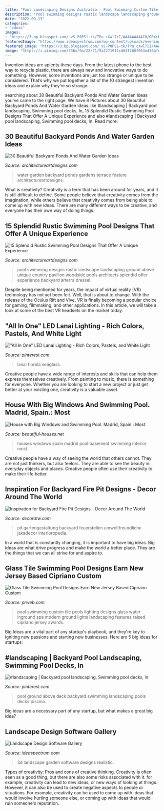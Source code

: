 ```yaml
---
title: "Pool Landscaping Designs Australia - Pool Swimming Custom Tile Pools Lighting Designs Glass Water Inground Spa Modern Ground Lights Landscaping Features Raised Cipriano Jersey Awards"
description: "Pool swimming designs rustic landscape landscaping ground above unique country pavilion woodside pools architects splendid offer experience backyard arterra dressel"
date: "2022-09-13"
categories:
- "ideas"
images:
- "https://3.bp.blogspot.com/_vS-P0PS1-tk/TPu_cXwl7iI/AAAAAAAAAI0/ORXrKCASJCU/s1600/15-House-madrid-spain-interior-big-windows-basement.jpg"
featuredImage: "https://www.ideaspectrum.com/wp-content/uploads/evening-3d-view-garden-and-fireplace.jpg"
featured_image: "https://3.bp.blogspot.com/_vS-P0PS1-tk/TPu_cXwl7iI/AAAAAAAAAI0/ORXrKCASJCU/s1600/15-House-madrid-spain-interior-big-windows-basement.jpg"
image: "https://i.pinimg.com/736x/9a/22/71/9a22719f1cd63f266f053e436afe54b8.jpg"
---
```



Invention ideas are aplenty these days. From the latest phone to the best way to recycle plastic, there are always new and innovative ways to do something. However, some inventions are just too strange or unique to be considered. That’s why we put together a list of the 10 strangest invention ideas and explain why they’re so strange.

	

		
searching about 30 Beautiful Backyard Ponds And Water Garden Ideas you've came to the right page. We have 8 Pictures about 30 Beautiful Backyard Ponds And Water Garden Ideas like #landscaping | Backyard pool landscaping, Swimming pool decks, In, 15 Splendid Rustic Swimming Pool Designs That Offer A Unique Experience and also #landscaping | Backyard pool landscaping, Swimming pool decks, In. Read more:
		
    
## 30 Beautiful Backyard Ponds And Water Garden Ideas

<img loading=lazy src="http://www.architectureartdesigns.com/wp-content/uploads/2013/04/Backyard-ArchitectureArtDesigns-31.jpg" onerror="this.onerror=null;this.src='https://tse4.mm.bing.net/th?id=OIP.iAF1w6XVdDXIKnw673YvjQHaK9&amp;pid=15.1';" alt="30 Beautiful Backyard Ponds And Water Garden Ideas">

_Source: architectureartdesigns.com_

>water garden backyard ponds gardens terrace feature architectureartdesigns. 

	

What is creativity?
Creativity is a term that has been around for years, and it is still difficult to define. Some people believe that creativity comes from the imagination, while others believe that creativity comes from being able to come up with new ideas. There are many different ways to be creative, and everyone has their own way of doing things.

    
## 15 Splendid Rustic Swimming Pool Designs That Offer A Unique Experience

<img loading=lazy src="https://www.architectureartdesigns.com/wp-content/uploads/2015/02/15-Splendid-Rustic-Swimming-Pool-Designs-That-Offer-A-Unique-Experience-13-630x416.jpg" onerror="this.onerror=null;this.src='https://tse2.mm.bing.net/th?id=OIP.85Y77qRRKTSNG0RNnNTEogHaE4&amp;pid=15.1';" alt="15 Splendid Rustic Swimming Pool Designs That Offer A Unique Experience">

_Source: architectureartdesigns.com_

>pool swimming designs rustic landscape landscaping ground above unique country pavilion woodside pools architects splendid offer experience backyard arterra dressel. 

	

Despite being mentioned for years, the impact of virtual reality (VR) technology has not yet been felt. Well, that is about to change. With the release of the Oculus Rift and Vive, VR is finally becoming a popular choice for gaming, filmmaking, and other applications. In this article, we will take a look at some of the best VR headsets on the market today.

    
## &quot;All In One&quot; LED Lanai Lighting - Rich Colors, Pastels, And White Light

<img loading=lazy src="https://i.pinimg.com/736x/9a/22/71/9a22719f1cd63f266f053e436afe54b8.jpg" onerror="this.onerror=null;this.src='https://tse3.mm.bing.net/th?id=OIP.P4hOvCmS_2ZelNazvxPDUgHaE8&amp;pid=15.1';" alt="&quot;All In One&quot; LED Lanai Lighting - Rich Colors, Pastels, and White Light">

_Source: pinterest.com_

>lanai florida seaglass. 

	

Creative people have a wide range of interests and skills that can help them express themselves creatively. From painting to music, there is something for everyone. Whether you are looking to start a new project or just get better at your existing one, creativity is a valuable asset.

    
## House With Big Windows And Swimming Pool. Madrid, Spain.: Most

<img loading=lazy src="https://3.bp.blogspot.com/_vS-P0PS1-tk/TPu_cXwl7iI/AAAAAAAAAI0/ORXrKCASJCU/s1600/15-House-madrid-spain-interior-big-windows-basement.jpg" onerror="this.onerror=null;this.src='https://tse4.mm.bing.net/th?id=OIP.AGRtFAaDeSfbAa_OHW85FwHaE6&amp;pid=15.1';" alt="House with Big Windows and Swimming Pool. Madrid, Spain.: Most">

_Source: beautiful-houses.net_

>houses windows spain madrid pool basement swimming interior most. 

	

Creative people have a way of seeing the world that others cannot. They are not just thinkers, but also feelors. They are able to see the beauty in everyday objects and places. Creative people often use their creativity to make their life better.

    
## Inspiration For Backyard Fire Pit Designs - Decor Around The World

<img loading=lazy src="https://decoratw.com/wp-content/uploads/2016/03/735c66ef6df90ae0aad6dbac42fbef40.jpg" onerror="this.onerror=null;this.src='https://tse3.mm.bing.net/th?id=OIP.QSQuaRAfkc5BLQGlI9WD3wHaLH&amp;pid=15.1';" alt="Inspiration for Backyard Fire Pit Designs - Decor Around The World">

_Source: decoratw.com_

>pit gartengestaltung backyard feuerstellen umweltfreundliche jakadecor interioropedia. 

	

In a world that is constantly changing, it is important to have big ideas. Big ideas are what drive progress and make the world a better place. They are the things that we can all strive for and aspire to.

    
## Glass Tile Swimming Pool Designs Earn New Jersey Based Cipriano Custom

<img loading=lazy src="http://ww1.prweb.com/prfiles/2010/11/15/278217/fiberopticwaterwalllighting.jpg" onerror="this.onerror=null;this.src='https://tse3.mm.bing.net/th?id=OIP.36UMbp9-1wP023LPgCS00AHaE8&amp;pid=15.1';" alt="Glass Tile Swimming Pool Designs Earn New Jersey Based Cipriano Custom">

_Source: prweb.com_

>pool swimming custom tile pools lighting designs glass water inground spa modern ground lights landscaping features raised cipriano jersey awards. 

	

Big Ideas are a vital part of any startup's playbook, and they're key to igniting new passions and starting new businesses. Here are 5 big ideas for startups: 

    
## #landscaping | Backyard Pool Landscaping, Swimming Pool Decks, In

<img loading=lazy src="https://i.pinimg.com/736x/e1/18/0f/e1180f7df1784c9b98f6441b5d0d6db7.jpg" onerror="this.onerror=null;this.src='https://tse1.mm.bing.net/th?id=OIP.UzXJQ4I3YE3Tt0zFSz1H1AHaMu&amp;pid=15.1';" alt="#landscaping | Backyard pool landscaping, Swimming pool decks, In">

_Source: pinterest.com_

>pool ground above deck backyard swimming landscaping pools decks piscina. 

	

Big ideas are a necessary part of any startup, but what makes a great big idea? 

    
## Landscape Design Software Gallery

<img loading=lazy src="https://www.ideaspectrum.com/wp-content/uploads/evening-3d-view-garden-and-fireplace.jpg" onerror="this.onerror=null;this.src='https://tse4.mm.bing.net/th?id=OIP.-sEFBm_P5JJk4-KsebPUCgHaEK&amp;pid=15.1';" alt="Landscape Design Software Gallery">

_Source: ideaspectrum.com_

>3d landscape garden software designs realistic. 

	

Types of creativity: Pros and cons of creative thinking.
Creativity is often seen as a good thing, but there are also some risks associated with it. for example, creativity can lead to new ideas, or new ways of looking at things. However, it can also be used to create negative aspects to people or situations. For example, creativity can be used to come up with ideas that would involve hurting someone else, or coming up with ideas that would ruin someone's reputation.

